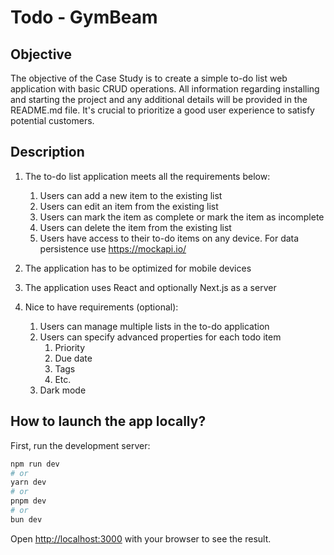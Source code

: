 # Todo - GymBeam

## Objective
The objective of the Case Study is to create a simple to-do list web application with basic CRUD
operations. All information regarding installing and starting the project and any additional details
will be provided in the README.md file. It's crucial to prioritize a good user experience to satisfy
potential customers.

## Description
1. The to-do list application meets all the requirements below:
    1. Users can add a new item to the existing list
    2. Users can edit an item from the existing list
    3. Users can mark the item as complete or mark the item as incomplete
    4. Users can delete the item from the existing list
    5. Users have access to their to-do items on any device. For data persistence use https://mockapi.io/

2. The application has to be optimized for mobile devices
3. The application uses React and optionally Next.js as a server
4. Nice to have requirements (optional):
    1. Users can manage multiple lists in the to-do application
    2. Users can specify advanced properties for each todo item
        1. Priority
        2. Due date
        3. Tags
        4. Etc.
    3. Dark mode

## How to launch the app locally?

First, run the development server:

```bash
npm run dev
# or
yarn dev
# or
pnpm dev
# or
bun dev
```

Open [http://localhost:3000](http://localhost:3000) with your browser to see the result.


